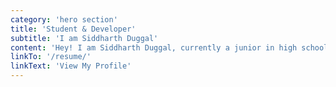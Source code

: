 ```yaml
---
category: 'hero section'
title: 'Student & Developer'
subtitle: 'I am Siddharth Duggal'
content: 'Hey! I am Siddharth Duggal, currently a junior in high school. I am a developer who codes in languages such as JavaScript, Java, and HTML. If you would like to learn more about me, be sure to click on the buton below!'
linkTo: '/resume/'
linkText: 'View My Profile'
---
```

